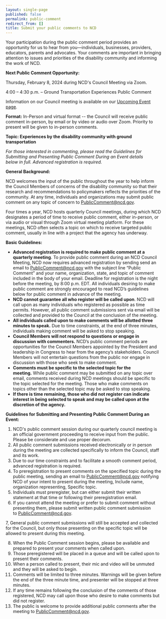 ```yaml
---
layout: single-page
published: false
permalink: public-comment
redirect_from: []
title: Submit your public comments to NCD
---
```

Your participation during the public comment period provides an opportunity for us to hear from you—individuals, businesses, providers, educators, parents and advocates. Your comments are important in bringing attention to issues and priorities of the disability community and informing the work of NCD.

**Next Public Comment Opportunity:**

Thursday, February 8, 2024 during NCD's Council Meeting via Zoom.

4:00 – 4:30 p.m. – Ground Transportation Experiences Public Comment 

Information on our Council meeting is available on our [Upcoming Event page](https://ncd.gov/events/2023/upcoming-council-meeting).

**Format:** In-Person and virtual format -- the Council will receive public comment in-person, by email or by video or audio over Zoom. Priority to present will be given to in-person comments.

**Topic: Experiences by the disability community with ground transportation**

*For those interested in commenting, please read the Guidelines for Submitting and Presenting Public Comment During an Event details below in full. Advanced registration is required.*

**General Background:**

NCD welcomes the input of the public throughout the year to help inform the Council Members of concerns of the disability community so that their research and recommendations to policymakers reflects the priorities of the community. At any time, individuals and organizations may submit public comment on any topic of concern to [PublicComment@ncd.gov](mailto:PublicComment@ncd.gov).

Four times a year, NCD hosts quarterly Council meetings, during which NCD designates a period of time to receive public comment, either in-person, or via audio or visual through Zoom virtual meeting platform. For these meetings, NCD often selects a topic on which to receive targeted public comment, usually in line with a project that the agency has underway.

**Basic Guidelines:**

* **Advanced registration is required to make public comment at a quarterly meeting**. To provide public comment during an NCD Council Meeting, NCD now requires advanced registration by sending send an email to [PublicComment@ncd.gov](mailto:PublicComment@ncd.gov) with the subject line “Public Comment” and your name, organization, state, and topic of comment included in the body of your email. Deadline for registration is the night before the meeting, by 8:00 p.m. EDT. All individuals desiring to make public comment are strongly encouraged to read NCD’s guidelines below for public comment in advance of the meeting.
* **NCD cannot guarantee all who register will be called upon**. NCD will call upon as many individuals who registered as possible as time permits. However, all public comment submissions sent via email will be collected and provided to the Council at the conclusion of the meeting.
* **All individuals called upon to make comments will be allotted three minutes to speak.** Due to time constraints, at the end of three minutes, individuals making comment will be asked to stop speaking.
* **Council Members will not respond to questions or engage in discussion with commenters.** NCD’s public comment periods are opportunities for the Council Members appointed by the President and leadership in Congress to hear from the agency’s stakeholders. Council Members will not entertain questions from the public nor engage in discussion with those who seek to make comment.
* **Comments must be specific to the selected topic for the meeting.** While public comment may be submitted on any topic over email, comments received during NCD meetings should be specific to the topic selected for the meeting. Those who make comments on topics other than the selected topic may be asked to stop speaking.
* **If there is time remaining, those who did not register can indicate interest in being selected to speak and may be called upon at the discretion of the agency.**

**Guidelines for Submitting and Presenting Public Comment During an Event:**

1. NCD's public comment session during our quarterly council meeting is an official government proceeding to receive input from the public. Please be considerate and use proper decorum.
2. All public comment submissions received electronically or in person during the meeting are collected specifically to inform the Council, staff and its work.
3. Due to our time constraints and to facilitate a smooth comment period, advanced registration is required.
4. To preregistration to present comments on the specified topic during the public meeting, sending an email to [PublicComment@ncd.gov](mailto:publiccomment@ncd.gov?subject=Public%20Comment) notifying NCD of your intent to present during the meeting, Include name, organization representing, Specific topic. 
5. Individuals must preregister, but can either submit their written statement at that time or following their preregistration email.   
6. If you cannot attend the meeting or prefer to submit comment without presenting them, please submit written public comment submission to [PublicComment@ncd.gov](mailto:publiccomment@ncd.gov?subject=Public%20Comment).

7, General public comment submissions will still be accepted and collected for the Council, but only those presenting on the specific topic will be allowed to present during this meeting.

8. When the Public Comment session begins, please be available and prepared to present your comments when called upon.
9. Those preregistered will be placed in a queue and will be called upon to present their comments.
10. When a person called to present, their mic and video will be unmuted and they will be asked to begin.
11. Comments will be limited to three minutes. Warnings will be given before the end of the three minute time, and presenter will be stopped at three minutes. 
12. If any time remains following the conclusion of the comments of those registered, NCD may call upon those who desire to make comments but did not register.
13. The public is welcome to provide additional public comments after the meeting to [PublicComment@ncd.gov](mailto:publiccomment@ncd.gov?subject=Public%20Comment).